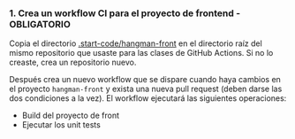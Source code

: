 ### 1. Crea un workflow CI para el proyecto de frontend - OBLIGATORIO

Copia el directorio [.start-code/hangman-front](https://github.com/Lemoncode/bootcamp-devops-lemoncode/tree/master/03-cd/03-github-actions/.start-code/hangman-front) en el directorio raíz del mismo repositorio que usaste para las clases de GitHub Actions. Si no lo creaste, crea un repositorio nuevo.

Después crea un nuevo workflow que se dispare cuando haya cambios en el proyecto `hangman-front` y exista una nueva pull request (deben darse las dos condiciones a la vez). El workflow ejecutará las siguientes operaciones:

* Build del proyecto de front
* Ejecutar los unit tests